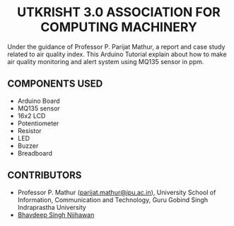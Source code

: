 <h1 align="center">UTKRISHT 3.0 ASSOCIATION FOR COMPUTING MACHINERY</h1>

Under the guidance of Professor P. Parijat Mathur, a report and case study related to air quality index. This Arduino Tutorial explain about how to make air quality monitoring and alert system using MQ135 sensor in ppm.

## COMPONENTS USED

- Arduino Board
- MQ135 sensor
- 16x2 LCD
- Potentiometer
- Resistor
- LED
- Buzzer
- Breadboard

## CONTRIBUTORS

- Professor P. Mathur (parijat.mathur@ipu.ac.in), University School of Information, Communication and Technology, Guru Gobind Singh Indraprastha University
- [Bhavdeep Singh Nijhawan](https://www.linkedin.com/in/bhavdeep-singh-nijhawan-739634280)
